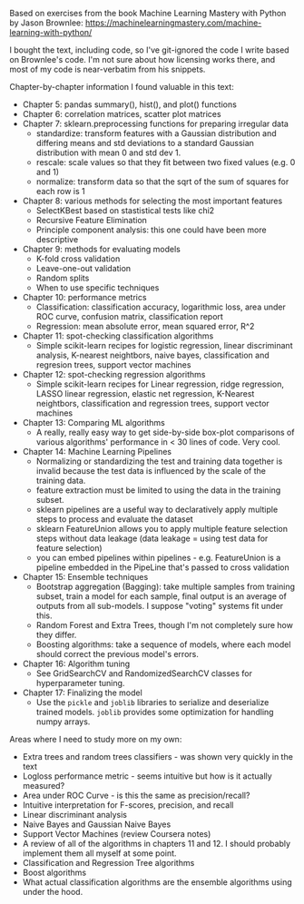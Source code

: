 Based on exercises from the book Machine Learning Mastery with Python by Jason Brownlee: https://machinelearningmastery.com/machine-learning-with-python/

I bought the text, including code, so I've git-ignored the code I write based on Brownlee's code. I'm not sure about how licensing works there, and most of my code is near-verbatim from his snippets.

Chapter-by-chapter information I found valuable in this text:

- Chapter 5: pandas summary(), hist(), and plot() functions
- Chapter 6: correlation matrices, scatter plot matrices
- Chapter 7: sklearn.preprocessing functions for preparing irregular data
  - standardize: transform features with a Gaussian distribution and differing means and std deviations to a standard Gaussian distribution with mean 0 and std dev 1.
  - rescale: scale values so that they fit between two fixed values (e.g. 0 and 1)
  - normalize: transform data so that the sqrt of the sum of squares for each row is 1
- Chapter 8: various methods for selecting the most important features
  - SelectKBest based on stastistical tests like chi2
  - Recursive Feature Elimination
  - Principle component analysis: this one could have been more descriptive
- Chapter 9: methods for evaluating models
  - K-fold cross validation
  - Leave-one-out validation
  - Random splits
  - When to use specific techniques
- Chapter 10: performance metrics
  - Classification: classification accuracy, logarithmic loss, area under ROC curve, confusion matrix, classification report
  - Regression: mean absolute error, mean squared error, R^2
- Chapter 11: spot-checking classification algorithms
  - Simple scikit-learn recipes for logistic regression, linear discriminant analysis, K-nearest neightbors, naive bayes, classification and regresion trees, support vector machines
- Chapter 12: spot-checking regression algorithms
  - Simple scikit-learn recipes for Linear regression, ridge regression, LASSO linear regression, elastic net regression, K-Nearest neightbors, classification and regression trees, support vector machines
- Chapter 13: Comparing ML algorithms
  - A really, really easy way to get side-by-side box-plot comparisons of various algorithms' performance in < 30 lines of code. Very cool.
- Chapter 14: Machine Learning Pipelines
  - Normalizing or standardizing the test and training data together is invalid because the test data is influenced by the scale of the training data.
  - feature extraction must be limited to using the data in the training subset.
  - sklearn pipelines are a useful way to declaratively apply multiple steps to process and evaluate the dataset
  - sklearn FeatureUnion allows you to apply multiple feature selection steps without data leakage (data leakage = using test data for feature selection)
  - you can embed pipelines within pipelines - e.g. FeatureUnion is a pipeline embedded in the PipeLine that's passed to cross validation
- Chapter 15: Ensemble techniques
  - Bootstrap aggregation (Bagging): take multiple samples from training subset, train a model for each sample, final output is an average of outputs from all sub-models.
I suppose "voting" systems fit under this.
  - Random Forest and Extra Trees, though I'm not completely sure how they differ.
  - Boosting algorithms: take a sequence of models, where each model should correct the previous model's errors.
- Chapter 16: Algorithm tuning
  - See GridSearchCV and RandomizedSearchCV classes for hyperparameter tuning.
- Chapter 17: Finalizing the model
  - Use the `pickle` and `joblib` libraries to serialize and deserialize trained models. `joblib` provides some optimization for handling numpy arrays.

Areas where I need to study more on my own:

- Extra trees and random trees classifiers - was shown very quickly in the text
- Logloss performance metric - seems intuitive but how is it actually measured?
- Area under ROC Curve - is this the same as precision/recall?
- Intuitive interpretation for F-scores, precision, and recall
- Linear discriminant analysis
- Naive Bayes and Gaussian Naive Bayes
- Support Vector Machines (review Coursera notes)
- A review of all of the algorithms in chapters 11 and 12. I should probably implement them all myself at some point.
- Classification and Regression Tree algorithms
- Boost algorithms
- What actual classification algorithms are the ensemble algorithms using under the hood.
